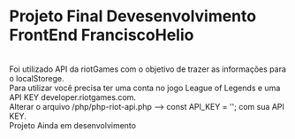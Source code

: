 # Projeto Final Devesenvolvimento FrontEnd FranciscoHelio
<br>Foi utilizado API da riotGames com o objetivo de trazer as informações para o localStorege.
<br>Para utilizar você precisa ter uma conta no jogo League of Legends e uma API KEY developer.riotgames.com.
<br>Alterar o arquivo /php/php-riot-api.php -->   const API_KEY = '';  com sua API KEY.
<br>Projeto Ainda em desenvolvimento
